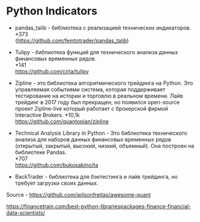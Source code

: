 # Python Indicators
* pandas_talib - библиотека с реализацией технических индикаторов.  
*373  
(https://github.com/femtotrader/pandas_talib)
* Tulipy - библиотека функций для технического анализа данных финансовых временных рядов.  
*141  
https://github.com/cirla/tulipy
* Zipline - это библиотека алгоритмического трейдинга на Python. Это управляемая событиями система, которая поддерживает тестирование на истории и торговлю в реальном времени. Лайв трейдинг в 2017 году был прекращен, но появился open-source проект Zipline-live который работает с брокерской фирмой Interactive Brokers.
*10,1k  
https://github.com/quantopian/zipline
* Technical Analysis Library in Python - Это библиотека технического анализа для наборов данных финансовых временных рядов (открытый, закрытый, высокий, низкий, объемный). Она построен на библиотеке Pandas.  
*707  
https://github.com/bukosabino/ta

* BackTrader - библиотека для бэктестинга и лайв трейдинга, но требует загрузки своих данных.


Source - https://github.com/wilsonfreitas/awesome-quant

https://financetrain.com/best-python-librariespackages-finance-financial-data-scientists/
